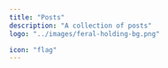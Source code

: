 ```yaml
---
title: "Posts"
description: "A collection of posts"
logo: "../images/feral-holding-bg.png"

icon: "flag"
---
```


